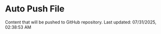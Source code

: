 # Auto Push File

Content that will be pushed to GitHub repository.
Last updated: 07/31/2025, 02:38:53 AM